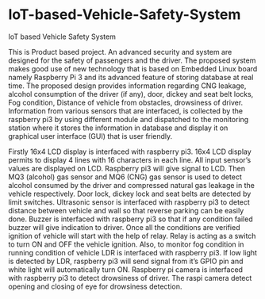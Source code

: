 # IoT-based-Vehicle-Safety-System
IoT based Vehicle Safety System

This is Product based project. An advanced security and system are designed for the safety of passengers and the driver. The proposed system makes good use of new technology that is based on Embedded Linux board namely Raspberry Pi 3 and its advanced feature of storing database at real time. The proposed design provides information regarding CNG leakage, alcohol consumption of the driver (if any), door, dickey and seat belt locks, Fog condition, Distance of vehicle from obstacles, drowsiness of driver. Information from various sensors that are interfaced, is collected by the raspberry pi3 by using different module and dispatched to the monitoring station where it stores the information in database and display it on graphical user interface (GUI) that is user friendly.


Firstly 16x4 LCD display is interfaced with raspberry pi3. 16x4 LCD display permits to display 4 lines with 16 characters in each line. All input sensor’s values are displayed on LCD. Raspberry pi3 will give signal to LCD. Then MQ3 (alcohol) gas sensor and MQ6 (CNG) gas sensor is used to detect alcohol consumed by the driver and compressed natural gas leakage in the vehicle respectively. Door lock, dickey lock and seat belts are detected by limit switches. Ultrasonic sensor is interfaced with raspberry pi3 to detect distance between vehicle and wall so that reverse parking can be easily done. Buzzer is interfaced with raspberry pi3 so that if any condition failed buzzer will give indication to driver. Once all the conditions are verified ignition of vehicle will start with the help of relay. Relay is acting as a switch to turn ON and OFF the vehicle ignition. Also, to monitor fog condition in running condition of vehicle LDR is interfaced with raspberry pi3. If low light is detected by LDR, raspberry pi3 will send signal from it’s GPIO pin and white light will automatically turn ON. Raspberry pi camera is interfaced with raspberry pi3 to detect drowsiness of driver. The raspi camera detect opening and closing of eye for drowsiness detection.
